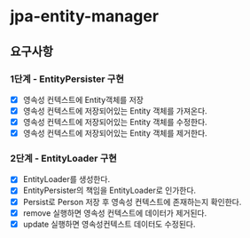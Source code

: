 # jpa-entity-manager

## 요구사항
### 1단계 - EntityPersister 구현
- [X] 영속성 컨텍스트에 Entity객체를 저장
- [X] 영속성 컨텍스트에 저장되어있는 Entity 객체를 가져온다.
- [X] 영속성 컨텍스트에 저장되어있는 Entity 객체를 수정한다.
- [X] 영속성 컨텍스트에 저장되어있는 Entity 객체를 제거한다.

### 2단계 - EntityLoader 구현
- [X] EntityLoader를 생성한다.
- [X] EntityPersister의 책임을 EntityLoader로 인가한다.
- [X] Persist로 Person 저장 후 영속성 컨텍스트에 존재하는지 확인한다.
- [X] remove 실행하면 영속성 컨텍스트에 데이터가 제거된다.
- [X] update 실행하면 영속성컨텍스트 데이터도 수정된다.